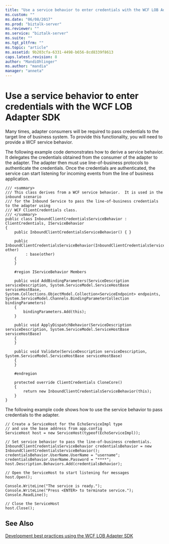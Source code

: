 ```yaml
---
title: "Use a service behavior to enter credentials with the WCF LOB Adapter SDK | Microsoft Docs"
ms.custom: ""
ms.date: "06/08/2017"
ms.prod: "biztalk-server"
ms.reviewer: ""
ms.service: "biztalk-server"
ms.suite: ""
ms.tgt_pltfrm: ""
ms.topic: "article"
ms.assetid: 9b203cfa-6331-4498-b656-8cd8339f8613
caps.latest.revision: 8
author: "MandiOhlinger"
ms.author: "mandia"
manager: "anneta"
---
```

# Use a service behavior to enter credentials with the WCF LOB Adapter SDK
Many times, adapter consumers will be required to pass credentials to the target line of business system. To provide this functionality, you will need to provide a WCF service behavior.  
  
 The following example code demonstrates how to derive a service behavior. It delegates the credentials obtained from the consumer of the adapter to the adapter. The adapter then must use line-of-business protocols to authenticate the credentials. Once the credentials are authenticated, the service can start listening for incoming events from the line of business application.  
  
```  
/// <summary>  
/// This class derives from a WCF service behavior.  It is used in the inbound scenario  
/// for the Inbound Service to pass the line-of-business credentials to the adapter using  
/// WCF ClientCredentials class.  
/// </summary>  
public class InboundClientCredentialsServiceBehavior : ClientCredentials, IServiceBehavior  
{  
    public InboundClientCredentialsServiceBehavior() { }  
  
    public InboundClientCredentialsServiceBehavior(InboundClientCredentialsServiceBehavior other)  
         : base(other)  
    {  
    }  
  
    #region IServiceBehavior Members  
  
    public void AddBindingParameters(ServiceDescription serviceDescription, System.ServiceModel.ServiceHostBase serviceHostBase, System.Collections.ObjectModel.Collection<ServiceEndpoint> endpoints, System.ServiceModel.Channels.BindingParameterCollection bindingParameters)  
    {  
        bindingParameters.Add(this);  
    }  
  
    public void ApplyDispatchBehavior(ServiceDescription serviceDescription, System.ServiceModel.ServiceHostBase serviceHostBase)  
    {  
    }  
  
    public void Validate(ServiceDescription serviceDescription, System.ServiceModel.ServiceHostBase serviceHostBase)  
    {  
    }  
  
    #endregion  
  
    protected override ClientCredentials CloneCore()  
    {  
        return new InboundClientCredentialsServiceBehavior(this);  
    }  
}  
```  
  
 The following example code shows how to use the service behavior to pass credentials to the adapter.  
  
```  
// Create a ServiceHost for the EchoServiceImpl type  
// and use the base address from app.config  
ServiceHost host = new ServiceHost(typeof(EchoServiceImpl));  
  
// Set service behavior to pass the line-of-business credentials.  
InboundClientCredentialsServiceBehavior credentialsBehavior = new InboundClientCredentialsServiceBehavior();  
credentialsBehavior.UserName.UserName = "username";  
credentialsBehavior.UserName.Password = "****";  
host.Description.Behaviors.Add(credentialsBehavior);  
  
// Open the ServiceHost to start listening for messages  
host.Open();  
  
Console.WriteLine("The service is ready.");  
Console.WriteLine("Press <ENTER> to terminate service.");  
Console.ReadLine();  
  
// Close the ServiceHost  
host.Close();  
```  
  
## See Also  
 [Development best practices using the WCF LOB Adapter SDK](../../adapters-and-accelerators/wcf-lob-adapter-sdk/development-best-practices-using-the-wcf-lob-adapter-sdk.md)